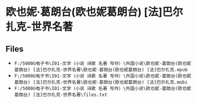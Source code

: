 # 欧也妮·葛朗台(欧也妮葛朗台) [法]巴尔扎克-世界名著

## Files

- `F:/5000G电子书\I01-文学（小说 诗歌 名著 写作）\外国小说\欧也妮·葛朗台(欧也妮葛朗台) [法]巴尔扎克-世界名著\欧也妮·葛朗台(欧也妮葛朗台) [法]巴尔扎克.epub`
- `F:/5000G电子书\I01-文学（小说 诗歌 名著 写作）\外国小说\欧也妮·葛朗台(欧也妮葛朗台) [法]巴尔扎克-世界名著\欧也妮·葛朗台(欧也妮葛朗台) [法]巴尔扎克.mobi`
- `F:/5000G电子书\I01-文学（小说 诗歌 名著 写作）\外国小说\欧也妮·葛朗台(欧也妮葛朗台) [法]巴尔扎克-世界名著\files.txt`
